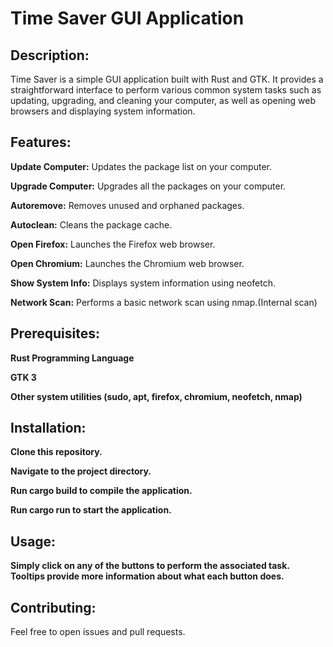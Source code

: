 # Time Saver GUI Application




**Description:**
--------------
Time Saver is a simple GUI application built with Rust and GTK. 
It provides a straightforward interface to perform various common system tasks such as updating, upgrading, and cleaning your computer, as well as opening web browsers and displaying system information.

**Features:**
--------------
**Update Computer:** Updates the package list on your computer.

**Upgrade Computer:** Upgrades all the packages on your computer.

**Autoremove:** Removes unused and orphaned packages.

**Autoclean:** Cleans the package cache.

**Open Firefox:** Launches the Firefox web browser.

**Open Chromium:** Launches the Chromium web browser.

**Show System Info:** Displays system information using neofetch.

**Network Scan:** Performs a basic network scan using nmap.(Internal scan)

**Prerequisites:**
---------------
**Rust Programming Language**

**GTK 3**

**Other system utilities (sudo, apt, firefox, chromium, neofetch, nmap)**

**Installation:**
-----------------
**Clone this repository.**

**Navigate to the project directory.**

**Run cargo build to compile the application.**

**Run cargo run to start the application.**


**Usage:**
----------------
**Simply click on any of the buttons to perform the associated task.**
**Tooltips provide more information about what each button does.**

**Contributing:**
----------------
Feel free to open issues and pull requests.
